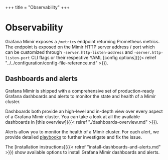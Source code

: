 +++
title = "Observability"
+++

# Observability

Grafana Mimir exposes a `/metrics` endpoint returning Prometheus metrics. The endpoint is exposed on the Mimir HTTP server address / port which can be customized through `-server.http-listen-address` and `-server.http-listen-port` CLI flags or their respective YAML [config options]({{< relref "../../configuration/config-file-reference.md" >}}).

## Dashboards and alerts

Grafana Mimir is shipped with a comprehensive set of production-ready Grafana dashboards and alerts to monitor the state and health of a Mimir cluster.

Dashboards both provide an high-level and in-depth view over every aspect of a Grafana Mimir cluster. You can take a look at all the available dashboards in [this overview]({{< relref "./dashboards-overview.md" >}}).

Alerts allow you to monitor the health of a Mimir cluster. For each alert, we provide detailed [playbooks](https://github.com/grafana/mimir/blob/main/operations/mimir-mixin/docs/playbooks.md) to further investigate and fix the issue.

The [installation instructions]({{< relref "install-dashboards-and-alerts.md" >}}) show available options to install Grafana Mimir dashboards and alerts.
